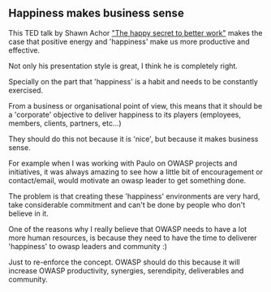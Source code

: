 ##  Happiness makes business sense 

This TED talk by Shawn Achor ["The happy secret to better work"](http://www.ted.com/talks/shawn_achor_the_happy_secret_to_better_work.html) makes the case that positive energy and 'happiness' make us more productive and effective.

Not only his presentation style is great, I think he is completely right.

Specially on the part that 'happiness' is a habit and needs to be constantly exercised.

From a business or organisational point of view, this means that it should be a 'corporate' objective to deliver happiness to its players (employees, members, clients, partners, etc...)

They should do this not because it is 'nice', but because it makes business sense.

For example when I was working with Paulo on OWASP projects and initiatives, it was always amazing to see how a little bit of encouragement or contact/email, would motivate an owasp leader to get something done.

The problem is that creating these 'happiness' environments are very hard, take considerable commitment and can't be done by people who don't believe in it.

One of the reasons why I really believe that OWASP needs to have a lot more human resources, is because they need to have the time to deliverer 'happiness' to owasp leaders and community :)

Just to re-enforce the concept. OWASP should do this because it will increase OWASP productivity, synergies, serendipity, deliverables and community. 
